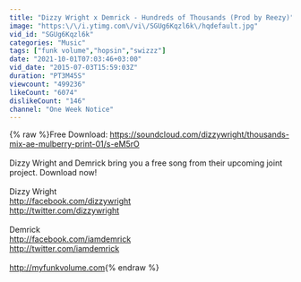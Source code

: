 ```yaml
---
title: "Dizzy Wright x Demrick - Hundreds of Thousands (Prod by Reezy)"
image: "https:\/\/i.ytimg.com\/vi\/SGUg6Kqzl6k\/hqdefault.jpg"
vid_id: "SGUg6Kqzl6k"
categories: "Music"
tags: ["funk volume","hopsin","swizzz"]
date: "2021-10-01T07:03:46+03:00"
vid_date: "2015-07-03T15:59:03Z"
duration: "PT3M45S"
viewcount: "499236"
likeCount: "6074"
dislikeCount: "146"
channel: "One Week Notice"
---
```

{% raw %}Free Download: <a rel="nofollow" target="blank" href="https://soundcloud.com/dizzywright/thousands-mix-ae-mulberry-print-01/s-eM5rO">https://soundcloud.com/dizzywright/thousands-mix-ae-mulberry-print-01/s-eM5rO</a><br /><br />Dizzy Wright and Demrick bring you a free song from their upcoming joint project. Download now!<br /><br />Dizzy Wright<br /><a rel="nofollow" target="blank" href="http://facebook.com/dizzywright">http://facebook.com/dizzywright</a><br /><a rel="nofollow" target="blank" href="http://twitter.com/dizzywright">http://twitter.com/dizzywright</a><br /><br />Demrick<br /><a rel="nofollow" target="blank" href="http://facebook.com/iamdemrick">http://facebook.com/iamdemrick</a><br /><a rel="nofollow" target="blank" href="http://twitter.com/iamdemrick">http://twitter.com/iamdemrick</a><br /><br /><a rel="nofollow" target="blank" href="http://myfunkvolume.com">http://myfunkvolume.com</a>{% endraw %}

